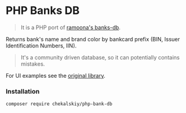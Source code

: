 # PHP Banks DB

> It is a PHP port of [ramoona's banks-db](https://github.com/ramoona/banks-db).

Returns bank's name and brand color by bankcard prefix (BIN, Issuer Identification Numbers, IIN).

> It's a community driven database, so it can potentially contains mistakes.

For UI examples see the [original library](https://github.com/ramoona/banks-db).

### Installation

```
composer require chekalskiy/php-bank-db
```